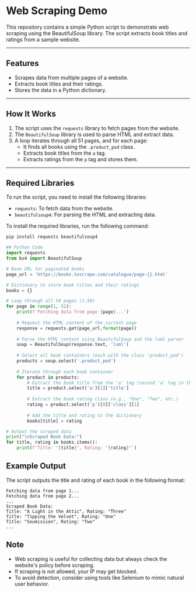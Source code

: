 # Web Scraping Demo

This repository contains a simple Python script to demonstrate web scraping using the BeautifulSoup library. The script extracts book titles and ratings from a sample website.

---

## **Features**
- Scrapes data from multiple pages of a website.
- Extracts book titles and their ratings.
- Stores the data in a Python dictionary.

---

## **How It Works**
1. The script uses the `requests` library to fetch pages from the website.
2. The `BeautifulSoup` library is used to parse HTML and extract data.
3. A loop iterates through all 51 pages, and for each page:
   - It finds all books using the `.product_pod` class.
   - Extracts book titles from the `a` tag.
   - Extracts ratings from the `p` tag and stores them.

---

## **Required Libraries**
To run the script, you need to install the following libraries:

- `requests`: To fetch data from the website.
- `beautifulsoup4`: For parsing the HTML and extracting data.

To install the required libraries, run the following command:
```python
pip install requests beautifulsoup4

## Python Code
import requests
from bs4 import BeautifulSoup

# Base URL for paginated books
page_url = 'https://books.toscrape.com/catalogue/page-{}.html'

# Dictionary to store book titles and their ratings
books = {}

# Loop through all 50 pages (1-50)
for page in range(1, 51):
    print(f'Fetching data from page {page}...')
    
    # Request the HTML content of the current page
    response = requests.get(page_url.format(page))
    
    # Parse the HTML content using BeautifulSoup and the lxml parser
    soup = BeautifulSoup(response.text, 'lxml')
    
    # Select all book containers (each with the class 'product_pod')
    products = soup.select('.product_pod')
    
    # Iterate through each book container
    for product in products:
        # Extract the book title from the 'a' tag (second 'a' tag in the hierarchy)
        title = product.select('a')[1]['title']
        
        # Extract the book rating class (e.g., "One", "Two", etc.)
        rating = product.select('p')[0]['class'][1]
        
        # Add the title and rating to the dictionary
        books[title] = rating

# Output the scraped data
print("\nScraped Book Data:")
for title, rating in books.items():
    print(f'Title: "{title}", Rating: "{rating}"')
```

## **Example Output**
The script outputs the title and rating of each book in the following format:

```vbnet
Fetching data from page 1...
Fetching data from page 2...
...
Scraped Book Data:
Title: "A Light in the Attic", Rating: "Three"
Title: "Tipping the Velvet", Rating: "One"
Title: "Soumission", Rating: "Two"
...
```

## **Note**
- Web scraping is useful for collecting data but always check the website's policy before scraping.
- If scraping is not allowed, your IP may get blocked.
- To avoid detection, consider using tools like Selenium to mimic natural user behavior.
